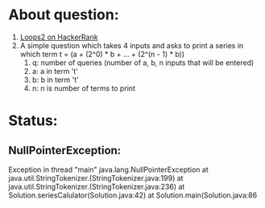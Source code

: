 # About question:
1. [Loops2 on HackerRank](https://www.hackerrank.com/challenges/java-loops/problem)
2. A simple question which takes 4 inputs and asks to print a series in which term t = (a + (2^0) * b + ... + (2^(n - 1) * b))  
	1. q: number of queries (number of a, b, n inputs that will be entered)
	2. a: a in term 't'
	3. b: b in term 't'
	4. n: n is number of terms to print
	
# Status:
## NullPointerException:
Exception in thread "main" java.lang.NullPointerException
	at java.util.StringTokenizer.<init>(StringTokenizer.java:199)
	at java.util.StringTokenizer.<init>(StringTokenizer.java:236)
	at Solution.seriesCalulator(Solution.java:42)
	at Solution.main(Solution.java:86